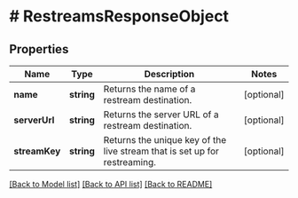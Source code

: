 # # RestreamsResponseObject

## Properties

Name | Type | Description | Notes
------------ | ------------- | ------------- | -------------
**name** | **string** | Returns the name of a restream destination. | [optional]
**serverUrl** | **string** | Returns the server URL of a restream destination. | [optional]
**streamKey** | **string** | Returns the unique key of the live stream that is set up for restreaming. | [optional]

[[Back to Model list]](../../README.md#models) [[Back to API list]](../../README.md#endpoints) [[Back to README]](../../README.md)
